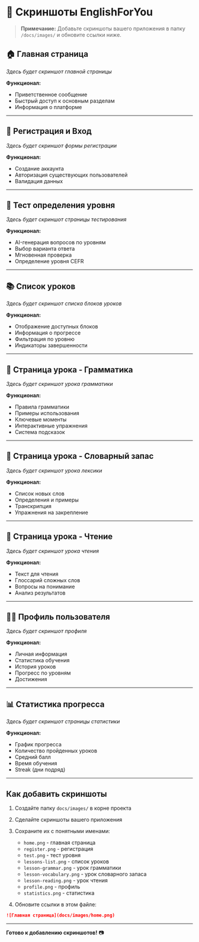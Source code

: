 # 📸 Скриншоты EnglishForYou

> **Примечание:** Добавьте скриншоты вашего приложения в папку `/docs/images/` и обновите ссылки ниже.

## 🏠 Главная страница

*Здесь будет скриншот главной страницы*

**Функционал:**
- Приветственное сообщение
- Быстрый доступ к основным разделам
- Информация о платформе

---

## 👤 Регистрация и Вход

*Здесь будет скриншот формы регистрации*

**Функционал:**
- Создание аккаунта
- Авторизация существующих пользователей
- Валидация данных

---

## 📝 Тест определения уровня

*Здесь будет скриншот страницы тестирования*

**Функционал:**
- AI-генерация вопросов по уровням
- Выбор варианта ответа
- Мгновенная проверка
- Определение уровня CEFR

---

## 📚 Список уроков

*Здесь будет скриншот списка блоков уроков*

**Функционал:**
- Отображение доступных блоков
- Информация о прогрессе
- Фильтрация по уровню
- Индикаторы завершенности

---

## 📖 Страница урока - Грамматика

*Здесь будет скриншот урока грамматики*

**Функционал:**
- Правила грамматики
- Примеры использования
- Ключевые моменты
- Интерактивные упражнения
- Система подсказок

---

## 📝 Страница урока - Словарный запас

*Здесь будет скриншот урока лексики*

**Функционал:**
- Список новых слов
- Определения и примеры
- Транскрипция
- Упражнения на закрепление

---

## 📄 Страница урока - Чтение

*Здесь будет скриншот урока чтения*

**Функционал:**
- Текст для чтения
- Глоссарий сложных слов
- Вопросы на понимание
- Анализ результатов

---

## 👨‍🎓 Профиль пользователя

*Здесь будет скриншот профиля*

**Функционал:**
- Личная информация
- Статистика обучения
- История уроков
- Прогресс по уровням
- Достижения

---

## 📊 Статистика прогресса

*Здесь будет скриншот страницы статистики*

**Функционал:**
- График прогресса
- Количество пройденных уроков
- Средний балл
- Время обучения
- Streak (дни подряд)

---

## Как добавить скриншоты

1. Создайте папку `docs/images/` в корне проекта
2. Сделайте скриншоты вашего приложения
3. Сохраните их с понятными именами:
   - `home.png` - главная страница
   - `register.png` - регистрация
   - `test.png` - тест уровня
   - `lessons-list.png` - список уроков
   - `lesson-grammar.png` - урок грамматики
   - `lesson-vocabulary.png` - урок словарного запаса
   - `lesson-reading.png` - урок чтения
   - `profile.png` - профиль
   - `statistics.png` - статистика

4. Обновите ссылки в этом файле:
```markdown
![Главная страница](docs/images/home.png)
```

---

**Готово к добавлению скриншотов!** 📷
